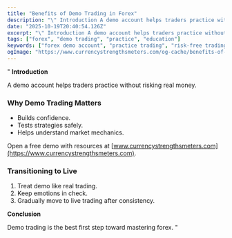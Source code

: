 ```yaml
---
title: "Benefits of Demo Trading in Forex"
description: "\" Introduction A demo account helps traders practice without risking real money..."
date: "2025-10-19T20:40:54.126Z"
excerpt: "\" Introduction A demo account helps traders practice without risking real money. Why Demo Trading Matters - Builds confidence. - Tests strategies safely. - Helps understand market mechanics. Open a free demo with resources at [www.currencystrengthsmeters.com](https://www.currencystrengthsmeters.com). Transitioning to Live 1. Treat demo like real trading. 2. Keep emotions in check...."
tags: ["forex", "demo trading", "practice", "education"]
keywords: ["forex demo account", "practice trading", "risk-free trading", "beginner forex", "learn forex"]
ogImage: "https://www.currencystrengthsmeters.com/og-cache/benefits-of-demo-trading-in-forex.jpg"
---
```

"
**Introduction**

A demo account helps traders practice without risking real money.

### Why Demo Trading Matters

- Builds confidence.  
- Tests strategies safely.  
- Helps understand market mechanics.  

Open a free demo with resources at [www.currencystrengthsmeters.com](https://www.currencystrengthsmeters.com).

### Transitioning to Live

1. Treat demo like real trading.  
2. Keep emotions in check.  
3. Gradually move to live trading after consistency.

**Conclusion**

Demo trading is the best first step toward mastering forex.
"
